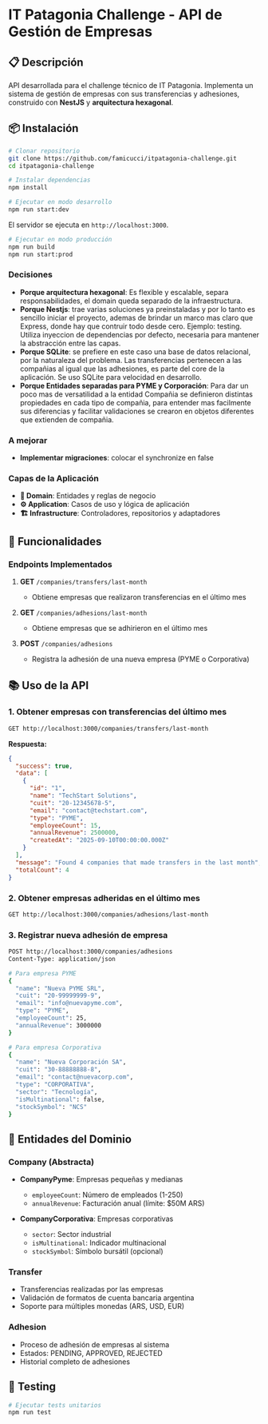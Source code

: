 # IT Patagonia Challenge - API de Gestión de Empresas

## 📋 Descripción

API desarrollada para el challenge técnico de IT Patagonia. Implementa un sistema de gestión de empresas con sus transferencias y adhesiones, construido con **NestJS** y **arquitectura hexagonal**.

## 📦 Instalación

```bash
# Clonar repositorio
git clone https://github.com/famicucci/itpatagonia-challenge.git
cd itpatagonia-challenge

# Instalar dependencias
npm install

# Ejecutar en modo desarrollo
npm run start:dev
```

El servidor se ejecuta en `http://localhost:3000`.

```bash
# Ejecutar en modo producción
npm run build
npm run start:prod
```

### Decisiones

- **Porque arquitectura hexagonal**: Es flexible y escalable, separa responsabilidades, el domain queda separado de la infraestructura.
- **Porque Nestjs**: trae varias soluciones ya preinstaladas y por lo tanto es sencillo iniciar el proyecto, ademas de brindar un marco mas claro que Express, donde hay que contruir todo desde cero. Ejemplo: testing. Utiliza inyeccion de dependencias por defecto, necesaria para mantener la abstracción entre las capas.
- **Porque SQLite**: se prefiere en este caso una base de datos relacional, por la naturaleza del problema. Las transferencias pertenecen a las compañias al igual que las adhesiones, es parte del core de la aplicación. Se uso SQLite para velocidad en desarrollo.
- **Porque Entidades separadas para PYME y Corporación**: Para dar un poco mas de versatilidad a la entidad Compañia se definieron distintas propiedades en cada tipo de compañia, para entender mas facilmente sus diferencias y facilitar validaciones se crearon en objetos diferentes que extienden de compañia.

### A mejorar

- **Implementar migraciones**: colocar el synchronize en false

### Capas de la Aplicación

- **🎯 Domain**: Entidades y reglas de negocio
- **⚙️ Application**: Casos de uso y lógica de aplicación
- **🏗️ Infrastructure**: Controladores, repositorios y adaptadores

## 🚀 Funcionalidades

### Endpoints Implementados

1. **GET** `/companies/transfers/last-month`
   - Obtiene empresas que realizaron transferencias en el último mes

2. **GET** `/companies/adhesions/last-month`
   - Obtiene empresas que se adhirieron en el último mes

3. **POST** `/companies/adhesions`
   - Registra la adhesión de una nueva empresa (PYME o Corporativa)

## 📚 Uso de la API

### 1. Obtener empresas con transferencias del último mes

```bash
GET http://localhost:3000/companies/transfers/last-month
```

**Respuesta:**

```json
{
  "success": true,
  "data": [
    {
      "id": "1",
      "name": "TechStart Solutions",
      "cuit": "20-12345678-5",
      "email": "contact@techstart.com",
      "type": "PYME",
      "employeeCount": 15,
      "annualRevenue": 2500000,
      "createdAt": "2025-09-10T00:00:00.000Z"
    }
  ],
  "message": "Found 4 companies that made transfers in the last month",
  "totalCount": 4
}
```

### 2. Obtener empresas adheridas en el último mes

```bash
GET http://localhost:3000/companies/adhesions/last-month
```

### 3. Registrar nueva adhesión de empresa

```bash
POST http://localhost:3000/companies/adhesions
Content-Type: application/json

# Para empresa PYME
{
  "name": "Nueva PYME SRL",
  "cuit": "20-99999999-9",
  "email": "info@nuevapyme.com",
  "type": "PYME",
  "employeeCount": 25,
  "annualRevenue": 3000000
}

# Para empresa Corporativa
{
  "name": "Nueva Corporación SA",
  "cuit": "30-88888888-8",
  "email": "contact@nuevacorp.com",
  "type": "CORPORATIVA",
  "sector": "Tecnología",
  "isMultinational": false,
  "stockSymbol": "NCS"
}
```

## 🏢 Entidades del Dominio

### Company (Abstracta)

- **CompanyPyme**: Empresas pequeñas y medianas
  - `employeeCount`: Número de empleados (1-250)
  - `annualRevenue`: Facturación anual (límite: $50M ARS)

- **CompanyCorporativa**: Empresas corporativas
  - `sector`: Sector industrial
  - `isMultinational`: Indicador multinacional
  - `stockSymbol`: Símbolo bursátil (opcional)

### Transfer

- Transferencias realizadas por las empresas
- Validación de formatos de cuenta bancaria argentina
- Soporte para múltiples monedas (ARS, USD, EUR)

### Adhesion

- Proceso de adhesión de empresas al sistema
- Estados: PENDING, APPROVED, REJECTED
- Historial completo de adhesiones

## 🧪 Testing

```bash
# Ejecutar tests unitarios
npm run test
```
